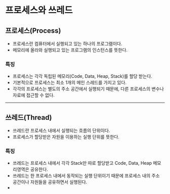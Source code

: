 # 프로세스와 쓰레드

## 프로세스(Process)
- 프로세스란 컴퓨터에서 실행되고 있는 하나의 프로그램이다.
- 메모리에 올라와 실행되고 있는 프로그램의 인스턴스를 뜻한다.
  
### 특징
- 프로세스는 각각 독립된 메모리(Code, Data, Heap, Stack)를 할당 받는다.
- 기본적으로 프로세스는 최소 1개의 메인 스레드를 가지고 있다.
- 각각의 프로세스는 별도의 주소 공간에서 실행되기 때문에, 다른 프로세스의 변수나 자료에 접근할 수 없다.

---
## 쓰레드(Thread)
- 쓰레드란 프로세스 내에서 실행되는 흐름의 단위이다.
- 프로세스가 할당받은 자원을 이용하는 실행 단위를 뜻한다.

### 특징
- 쓰레드는 프로세스 내에서 각각 Stack만 따로 할당받고 Code, Data, Heap 메모리영역은 공유한다.
- 쓰레드는 한 프로세스 내에서 동작되는 실행 단위이기 때문에 프로세스 내의 주소 공간이나 자원들을 공유하면서 실행된다.
- 

